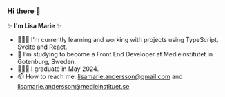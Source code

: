 ### Hi there 👋

✨ **I'm Lisa Marie** ✨ 

- 👩🏻‍💻 I’m currently learning and working with projects using TypeScript, Svelte and React. 
- 🌱 I’m studying to become a Front End Developer at Medieinstitutet in Gotenburg, Sweden. 
- 👩🏻‍🎓 I graduate in May 2024.
- 📫 How to reach me: lisamarie.andersson@gmail.com and lisamarie.andersson@medieinstituet.se
